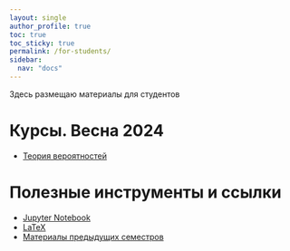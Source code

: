 ```yaml
---
layout: single
author_profile: true
toc: true
toc_sticky: true
permalink: /for-students/
sidebar:
  nav: "docs"
---
```


Здесь размещаю материалы для студентов

# Курсы. Весна 2024

- [Теория вероятностей](/for-students/spring2025/probabilityct/)

# Полезные инструменты и ссылки

- [Jupyter Notebook](/for-students/jupyter-notebook) 
- [LaTeX](/for-students/latex)
- [Материалы предыдущих семестров](/for-students/archive)